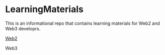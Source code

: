 # LearningMaterials

This is an informational repo that contains learning materials for Web2 and Web3 developrs.

[Web2](https://github.com/Blockchain-OAU/LearningMaterials/tree/main)

Web3
